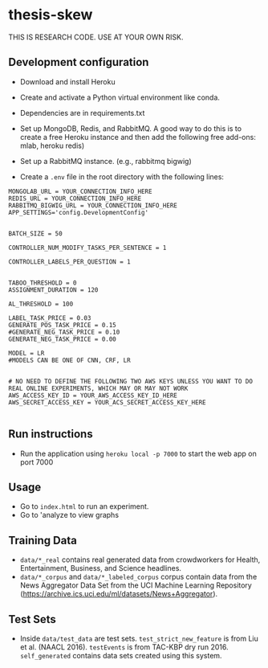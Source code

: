 thesis-skew
==============
THIS IS RESEARCH CODE. USE AT YOUR OWN RISK.

## Development configuration
- Download and install Heroku
- Create and activate a Python virtual environment like conda.
- Dependencies are in requirements.txt

- Set up MongoDB, Redis, and RabbitMQ. A good way to do this is to create a free Heroku instance and then add the following free add-ons: mlab, heroku redis)
- Set up a RabbitMQ instance. (e.g., rabbitmq bigwig)

- Create a `.env` file in the root directory with the following lines:
```
MONGOLAB_URL = YOUR_CONNECTION_INFO_HERE
REDIS_URL = YOUR_CONNECTION_INFO_HERE
RABBITMQ_BIGWIG_URL = YOUR_CONNECTION_INFO_HERE
APP_SETTINGS='config.DevelopmentConfig'


BATCH_SIZE = 50

CONTROLLER_NUM_MODIFY_TASKS_PER_SENTENCE = 1

CONTROLLER_LABELS_PER_QUESTION = 1


TABOO_THRESHOLD = 0
ASSIGNMENT_DURATION = 120

AL_THRESHOLD = 100

LABEL_TASK_PRICE = 0.03
GENERATE_POS_TASK_PRICE = 0.15
#GENERATE_NEG_TASK_PRICE = 0.10
GENERATE_NEG_TASK_PRICE = 0.00

MODEL = LR
#MODELS CAN BE ONE OF CNN, CRF, LR


# NO NEED TO DEFINE THE FOLLOWING TWO AWS KEYS UNLESS YOU WANT TO DO REAL ONLINE EXPERIMENTS, WHICH MAY OR MAY NOT WORK
AWS_ACCESS_KEY_ID = YOUR_AWS_ACCESS_KEY_ID_HERE
AWS_SECRET_ACCESS_KEY = YOUR_ACS_SECRET_ACCESS_KEY_HERE


```


## Run instructions
- Run the application using `heroku local -p 7000` to start the web app on port 7000


## Usage
- Go to `index.html` to run an experiment.
- Go to 'analyze to view graphs


## Training Data
- `data/*_real` contains real generated data from crowdworkers for Health, Entertainment, Business, and Science headlines.
- `data/*_corpus` and `data/*_labeled_corpus` corpus contain data from the News Aggregator Data Set from the UCI Machine Learning Repository (https://archive.ics.uci.edu/ml/datasets/News+Aggregator). 

## Test Sets
- Inside `data/test_data` are test sets. `test_strict_new_feature` is from Liu et al. (NAACL 2016). `testEvents` is from TAC-KBP dry run 2016. `self_generated` contains data sets created using this system.



